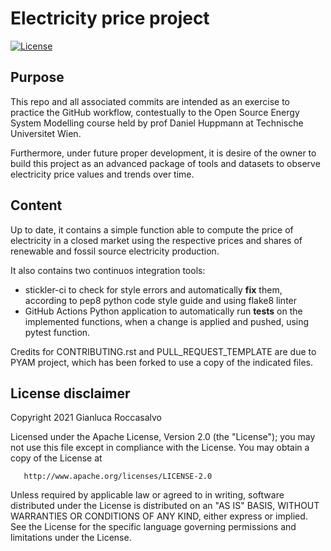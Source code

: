 # Electricity price project

[![License](https://img.shields.io/badge/License-Apache%202.0-blue.svg)](https://opensource.org/licenses/Apache-2.0)

## Purpose
This repo and all associated commits are intended as an exercise to practice the GitHub workflow, contestually to the Open Source Energy System Modelling course held by prof Daniel Huppmann at Technische Universitet Wien.

Furthermore, under future proper development, it is desire of the owner to build this project as an advanced package of tools and datasets to observe electricity price values and trends over time.

## Content

Up to date, it contains a simple function able to compute the price of electricity in a closed market using the respective prices and shares of renewable and fossil source electricity production.

It also contains two continuos integration tools:
- stickler-ci to check for style errors and automatically **fix** them, according to pep8 python code style guide and using flake8 linter
- GitHub Actions Python application to automatically run **tests** on the implemented functions, when a change is applied and pushed, using pytest function.

Credits for CONTRIBUTING.rst and PULL_REQUEST_TEMPLATE are due to PYAM project, which has been forked to use a copy of the indicated files.

## License disclaimer
Copyright 2021 Gianluca Roccasalvo

   Licensed under the Apache License, Version 2.0 (the "License");
   you may not use this file except in compliance with the License.
   You may obtain a copy of the License at

       http://www.apache.org/licenses/LICENSE-2.0

   Unless required by applicable law or agreed to in writing, software
   distributed under the License is distributed on an "AS IS" BASIS,
   WITHOUT WARRANTIES OR CONDITIONS OF ANY KIND, either express or implied.
   See the License for the specific language governing permissions and
   limitations under the License.
